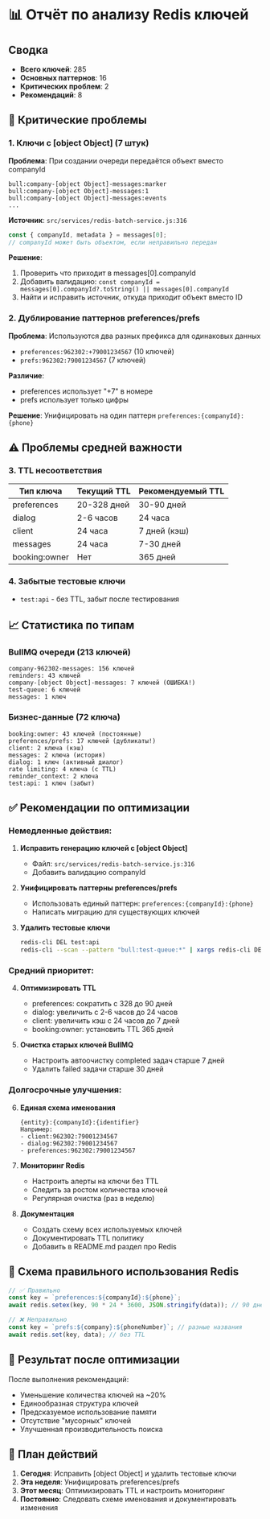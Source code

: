 # 📊 Отчёт по анализу Redis ключей

## Сводка
- **Всего ключей**: 285
- **Основных паттернов**: 16
- **Критических проблем**: 2
- **Рекомендаций**: 8

## 🔴 Критические проблемы

### 1. Ключи с [object Object] (7 штук)
**Проблема**: При создании очереди передаётся объект вместо companyId
```
bull:company-[object Object]-messages:marker
bull:company-[object Object]-messages:1
bull:company-[object Object]-messages:events
...
```

**Источник**: `src/services/redis-batch-service.js:316`
```javascript
const { companyId, metadata } = messages[0];
// companyId может быть объектом, если неправильно передан
```

**Решение**: 
1. Проверить что приходит в messages[0].companyId
2. Добавить валидацию: `const companyId = messages[0].companyId?.toString() || messages[0].companyId`
3. Найти и исправить источник, откуда приходит объект вместо ID

### 2. Дублирование паттернов preferences/prefs
**Проблема**: Используются два разных префикса для одинаковых данных
- `preferences:962302:+79001234567` (10 ключей)
- `prefs:962302:79001234567` (7 ключей)

**Различие**: 
- preferences использует "+7" в номере
- prefs использует только цифры

**Решение**: Унифицировать на один паттерн `preferences:{companyId}:{phone}`

## ⚠️ Проблемы средней важности

### 3. TTL несоответствия
| Тип ключа | Текущий TTL | Рекомендуемый TTL |
|-----------|-------------|-------------------|
| preferences | 20-328 дней | 30-90 дней |
| dialog | 2-6 часов | 24 часа |
| client | 24 часа | 7 дней (кэш) |
| messages | 24 часа | 7-30 дней |
| booking:owner | Нет | 365 дней |

### 4. Забытые тестовые ключи
- `test:api` - без TTL, забыт после тестирования

## 📈 Статистика по типам

### BullMQ очереди (213 ключей)
```
company-962302-messages: 156 ключей
reminders: 43 ключей  
company-[object Object]-messages: 7 ключей (ОШИБКА!)
test-queue: 6 ключей
messages: 1 ключ
```

### Бизнес-данные (72 ключа)
```
booking:owner: 43 ключей (постоянные)
preferences/prefs: 17 ключей (дубликаты!)
client: 2 ключа (кэш)
messages: 2 ключа (история)
dialog: 1 ключ (активный диалог)
rate limiting: 4 ключа (с TTL)
reminder_context: 2 ключа
test:api: 1 ключ (забыт)
```

## ✅ Рекомендации по оптимизации

### Немедленные действия:
1. **Исправить генерацию ключей с [object Object]**
   - Файл: `src/services/redis-batch-service.js:316`
   - Добавить валидацию companyId

2. **Унифицировать паттерны preferences/prefs**
   - Использовать единый паттерн: `preferences:{companyId}:{phone}`
   - Написать миграцию для существующих ключей

3. **Удалить тестовые ключи**
   ```bash
   redis-cli DEL test:api
   redis-cli --scan --pattern "bull:test-queue:*" | xargs redis-cli DEL
   ```

### Средний приоритет:
4. **Оптимизировать TTL**
   - preferences: сократить с 328 до 90 дней
   - dialog: увеличить с 2-6 часов до 24 часов
   - client: увеличить кэш с 24 часов до 7 дней
   - booking:owner: установить TTL 365 дней

5. **Очистка старых ключей BullMQ**
   - Настроить автоочистку completed задач старше 7 дней
   - Удалить failed задачи старше 30 дней

### Долгосрочные улучшения:
6. **Единая схема именования**
   ```
   {entity}:{companyId}:{identifier}
   Например:
   - client:962302:79001234567
   - dialog:962302:79001234567
   - preferences:962302:79001234567
   ```

7. **Мониторинг Redis**
   - Настроить алерты на ключи без TTL
   - Следить за ростом количества ключей
   - Регулярная очистка (раз в неделю)

8. **Документация**
   - Создать схему всех используемых ключей
   - Документировать TTL политику
   - Добавить в README.md раздел про Redis

## 📝 Схема правильного использования Redis

```javascript
// ✅ Правильно
const key = `preferences:${companyId}:${phone}`;
await redis.setex(key, 90 * 24 * 3600, JSON.stringify(data)); // 90 дней

// ❌ Неправильно  
const key = `prefs:${company}:${phoneNumber}`; // разные названия
await redis.set(key, data); // без TTL
```

## 🎯 Результат после оптимизации

После выполнения рекомендаций:
- Уменьшение количества ключей на ~20%
- Единообразная структура ключей
- Предсказуемое использование памяти
- Отсутствие "мусорных" ключей
- Улучшенная производительность поиска

## 📅 План действий

1. **Сегодня**: Исправить [object Object] и удалить тестовые ключи
2. **Эта неделя**: Унифицировать preferences/prefs
3. **Этот месяц**: Оптимизировать TTL и настроить мониторинг
4. **Постоянно**: Следовать схеме именования и документировать изменения
